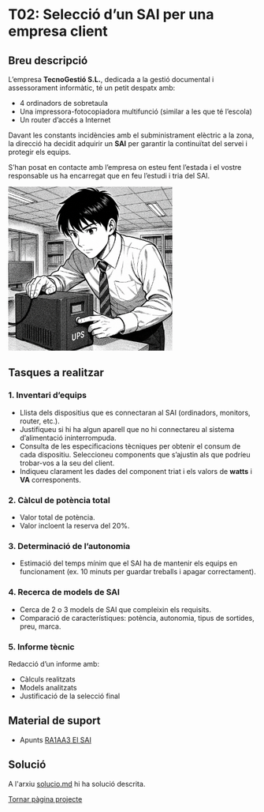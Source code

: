 # T02: Selecció d’un SAI per una empresa client

## Breu descripció
L’empresa **TecnoGestió S.L.**, dedicada a la gestió documental i assessorament informàtic, té un petit despatx amb:

- 4 ordinadors de sobretaula
- Una impressora-fotocopiadora multifunció (similar a les que té l’escola)
- Un router d’accés a Internet

Davant les constants incidències amb el subministrament elèctric a la zona, la direcció ha decidit adquirir un **SAI** per garantir la continuïtat del servei i protegir els equips.

S’han posat en contacte amb l’empresa on esteu fent l’estada i el vostre responsable us ha encarregat que en feu l’estudi i tria del SAI.

![Imatge de presentació del projecte: Es veu a un noi inspeccionant un SAI](img/tasca02.png)

## Tasques a realitzar

### 1. Inventari d’equips
- Llista dels dispositius que es connectaran al SAI (ordinadors, monitors, router, etc.).
- Justifiqueu si hi ha algun aparell que no hi connectareu al sistema d’alimentació ininterrompuda.
- Consulta de les especificacions tècniques per obtenir el consum de cada dispositiu. Seleccioneu components que s’ajustin als que podríeu trobar-vos a la seu del client.
- Indiqueu clarament les dades del component triat i els valors de **watts** i **VA** corresponents.

### 2. Càlcul de potència total
- Valor total de potència.
- Valor incloent la reserva del 20%.

### 3. Determinació de l’autonomia
- Estimació del temps mínim que el SAI ha de mantenir els equips en funcionament (ex. 10 minuts per guardar treballs i apagar correctament).

### 4. Recerca de models de SAI
- Cerca de 2 o 3 models de SAI que compleixin els requisits.
- Comparació de característiques: potència, autonomia, tipus de sortides, preu, marca.

### 5. Informe tècnic
Redacció d’un informe amb:  
- Càlculs realitzats  
- Models analitzats  
- Justificació de la selecció final  

## Material de suport
- Apunts [RA1AA3 El SAI](https://docs.google.com/presentation/d/15BA6k08MLx_72_gzstlj2snat0b6eHfm/edit?usp=drive_link&ouid=104728425662496836733&rtpof=true&sd=true)

## Solució
A l'arxiu [solucio.md](solucio.md) hi ha solució descrita.

[Tornar pàgina projecte](../README.md)
